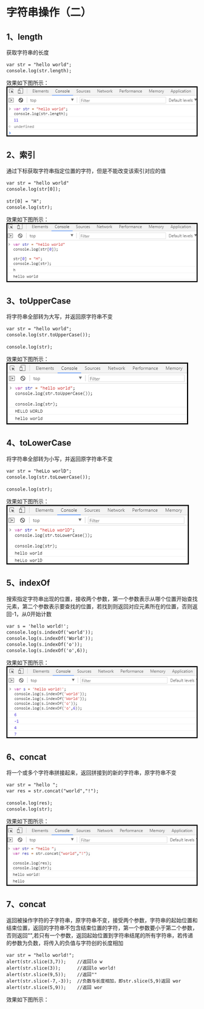 # 字符串操作（二）
## 1、length

获取字符串的长度

```
var str = "hello world";
console.log(str.length);
```
效果如下图所示：<br> 
![](https://github.com/clearloverP/javascript/blob/master/Demo/pics/string_length.png)

## 2、索引

通过下标获取字符串指定位置的字符，但是不能改变该索引对应的值

```
var str = "hello world"
console.log(str[0]); 

str[0] = "H";
console.log(str);
```
效果如下图所示：<br>
![](https://github.com/clearloverP/javascript/blob/master/Demo/pics/index.png)


## 3、toUpperCase

将字符串全部转为大写，并返回原字符串不变

```
var str = "hello world";
console.log(str.toUpperCase());

console.log(str);
```
效果如下图所示：<br>
![](https://github.com/clearloverP/javascript/blob/master/Demo/pics/toUpper.png)



## 4、toLowerCase

将字符串全部转为小写，并返回原字符串不变

```
var str = "heLLo worlD";
console.log(str.toLowerCase());

console.log(str);
```
效果如下图所示：<br>
![](https://github.com/clearloverP/javascript/blob/master/Demo/pics/tolower.png)



## 5、indexOf

搜索指定字符串出现的位置，接收两个参数，第一个参数表示从哪个位置开始查找元素，第二个参数表示要查找的位置，若找到则返回对应元素所在的位置，否则返回-1，从0开始计数

```
var s = 'hello world!';
console.log(s.indexOf('world'));
console.log(s.indexOf('World'));
console.log(s.indexOf('o'));
console.log(s.indexOf('o',6));
```
效果如下图所示：<br>
![](https://github.com/clearloverP/javascript/blob/master/Demo/pics/indexOf.png)

## 6、concat

将一个或多个字符串拼接起来，返回拼接到的新的字符串，原字符串不变

```
var str = "hello ";
var res = str.concat("world","!");

console.log(res);
console.log(str);
```

效果如下图所示：<br>
![](https://github.com/clearloverP/javascript/blob/master/Demo/pics/concat.jpg)


## 7、concat

返回被操作字符的子字符串，原字符串不变，接受两个参数，字符串的起始位置和结束位置，返回的字符串不包含结束位置的字符，第一个参数要小于第二个参数，否则返回"",若只有一个参数，返回起始位置到字符串结尾的所有字符串，若传递的参数为负数，将传入的负值与字符创的长度相加

```
var str = "hello world!";
alert(str.slice(3,7));    //返回lo w
alert(str.slice(3));      //返回lo world!
alert(str.slice(9,5));    //返回""
alert(str.slice(-7,-3));  //负数与长度相加，即str.slice(5,9)返回 wor
alert(str.slice(5,9));    //返回 wor
```

效果如下图所示：<br>








